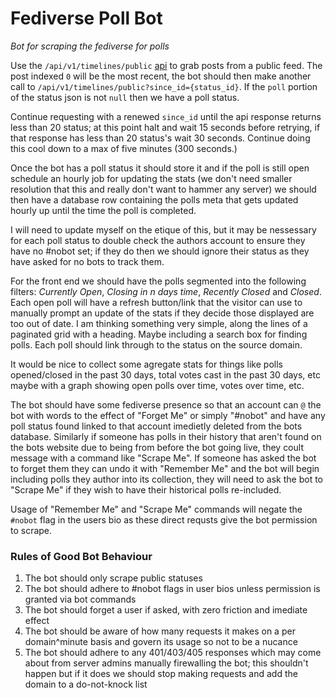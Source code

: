 # Fediverse Poll Bot
_Bot for scraping the fediverse for polls_

Use the `/api/v1/timelines/public` [api](https://docs.joinmastodon.org/api/rest/timelines/#get-api-v1-timelines-public) to grab posts from a public feed. The post indexed `0` will be the most recent, the bot should then make another call to `/api/v1/timelines/public?since_id={status_id}`. If the `poll` portion of the status json is not `null` then we have a poll status.

Continue requesting with a renewed `since_id` until the api response returns less than 20 status; at this point halt and wait 15 seconds before retrying, if that response has less than 20 status's wait 30 seconds. Continue doing this cool down to a max of five minutes (300 seconds.)

Once the bot has a poll status it should store it and if the poll is still open schedule an hourly job for updating the stats (we don't need smaller resolution that this and really don't want to hammer any server) we should then have a database row containing the polls meta that gets updated hourly up until the time the poll is completed.

I will need to update myself on the etique of this, but it may be nessessary for each poll status to double check the authors account to ensure they have no #nobot set; if they do then we should ignore their status as they have asked for no bots to track them.

For the front end we should have the polls segmented into the following filters: _Currently Open_, _Closing in n days time_, _Recently Closed_ and _Closed_. Each open poll will have a refresh button/link that the visitor can use to manually prompt an update of the stats if they decide those displayed are too out of date. I am thinking something very simple, along the lines of a paginated grid with a heading. Maybe including a search box for finding polls. Each poll should link through to the status on the source domain.

It would be nice to collect some agregate stats for things like polls opened/closed in the past 30 days, total votes cast in the past 30 days, etc maybe with a graph showing open polls over time, votes over time, etc.

The bot should have some fediverse presence so that an account can `@` the bot with words to the effect of "Forget Me" or simply "#nobot" and have any poll status found linked to that account imedietly deleted from the bots database. Similarly if someone has polls in their history that aren't found on the bots website due to being from before the bot going live, they coult message with a command like "Scrape Me". If someone has asked the bot to forget them they can undo it with "Remember Me" and the bot will begin including polls they author into its collection, they will need to ask the bot to "Scrape Me" if they wish to have their historical polls re-included.

Usage of "Remember Me" and "Scrape Me" commands will negate the `#nobot` flag in the users bio as these direct requsts give the bot permission to scrape.

### Rules of Good Bot Behaviour

1. The bot should only scrape public statuses
2. The bot should adhere to #nobot flags in user bios unless permission is granted via bot commands
3. The bot should forget a user if asked, with zero friction and imediate effect
4. The bot should be aware of how many requests it makes on a per domain^minute basis and govern its usage so not to be a nucance
5. The bot should adhere to any 401/403/405 responses which may come about from server admins manually firewalling the bot; this shouldn't happen but if it does we should stop making requests and add the domain to a do-not-knock list
